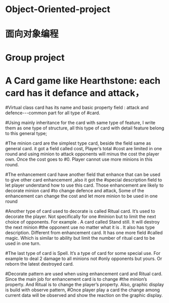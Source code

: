 # Object-Oriented-project
# 面向对象编程
# Group project
# A Card game like Hearthstone: each card has it defance and attack，
#Virtual class card has its name and basic property field : attack and defence---common part for all type of #card.

#Using mainly inheritance  for the card with same type of feature, I write them as one type of structure, all this type of card with detail feature belong to this general type; 

#The minion card are the simplest type card, beside the field same as general card. it got a field called cost, Player’s total #cost are limited in one round and using minion to attack opponents will minus the cost the player own. Once the cost goes to #0. Player cannot use more minions in this round.

#The enhancement card have another field that enhance that can be used to give other card enhancement  ,also it got the #special description field to let player understand how to use this card. Those enhancement are likely to decorate minion card #to change defence and attack, Some of the enhancement can change the cost and let more minion to be used in one round

#Another type of card used to decorate is  called Ritual card. It’s used to decorate the player. Not specifically for one #minion but to limit the next choice of opponents. For example . A card called Stand still. It will destroy the next minion #the opponent use no matter what it is . It also has type description. Different from enhancement card. It has one more field #called magic. Which is similar to ability but limit the number of ritual card to be used in one turn.

#The last type of card is Spell. It’s a type of  card for some special use. For example to deal 2 damage to all minions not #only opponents but yours. Or reborn the latest destroyed card.
 
#Decorate pattern are used when using enhancement card  and Ritual card. Since the main job for enhancement card is to change #the minion’s property. And Ritual is to change the player’s property.  Also, graphic display is build with observe pattern, #Once player play a card the change among current data will be observed and show the reaction on the graphic display.  


